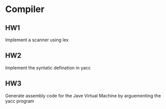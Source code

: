 # Compiler
## HW1
Implement a scanner using lex

## HW2
Implement the syntatic defination in yacc

## HW3
Generate assembly code for the Jave Virtual Machine by arguementing the yacc program
